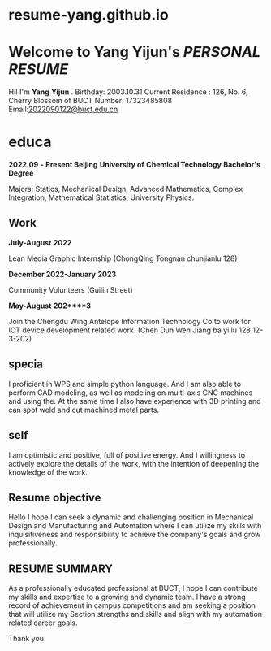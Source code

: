 # resume-yang.github.io
# Welcome to Yang Yijun's *PERSONAL RESUME*

Hi! I'm **Yang** **Y****i****jun** .
Birthday: 2003.10.31
Current Residence : 126, No. 6, Cherry Blossom of BUCT
Number: 17323485808
Email:2022090122@buct.edu.cn
# **educa**

**2022.09** **-** **Present Beijing** **University of** **Chemical Technology** **Bachelor's Degree**

Majors: Statics, Mechanical Design, Advanced Mathematics, Complex Integration, Mathematical Statistics, University Physics.

## **Work**

**July-August** **2022**

Lean Media Graphic Internship (ChongQing Tongnan chunjianlu 128)

**December 2022-January** **2023**

Community Volunteers (Guilin Street)

**May-August** **202****3**

Join the Chengdu Wing Antelope Information Technology Co to work for IOT device development related work. (Chen Dun Wen Jiang ba yi lu 128 12-3-202)
## **specia**

I proficient in WPS and simple python language. And I am also able to perform CAD modeling,  as well as modeling on multi-axis CNC machines and using the. At the same time I also have  experience with 3D printing and can spot weld and cut machined metal parts.

## **self**

I am optimistic and positive, full of positive energy. And I willingness to actively explore the details of the work, with the intention of deepening the knowledge of the work.
## **Resume objective**

Hello I hope I can seek a dynamic  and challenging position  in Mechanical Design and Manufacturing and Automation where I can utilize my skills with inquisitiveness  and responsibility to achieve  the company's goals and grow professionally.

## RESUME SUMMARY

As a professionally educated professional at BUCT, I hope I can contribute my skills and expertise to a growing and dynamic team. I have a strong record of achievement in campus competitions and am seeking a position that will utilize my Section strengths and skills and align with my automation related career goals.

Thank you
